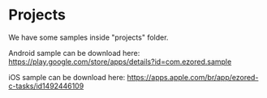 # Projects

We have some samples inside "projects" folder.

Android sample can be download here:
https://play.google.com/store/apps/details?id=com.ezored.sample

iOS sample can be download here:
https://apps.apple.com/br/app/ezored-c-tasks/id1492446109
